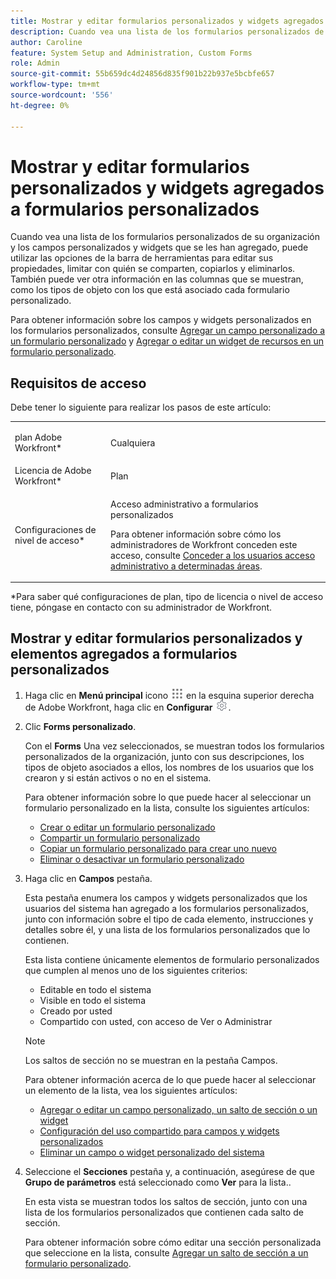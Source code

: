 ```yaml
---
title: Mostrar y editar formularios personalizados y widgets agregados a formularios personalizados
description: Cuando vea una lista de los formularios personalizados de su organización y los campos personalizados y widgets que se les han agregado, puede utilizar las opciones de la barra de herramientas para editar sus propiedades, limitar con quién se comparten, copiarlos y eliminarlos. También puede ver otra información en las columnas que se muestran, como los tipos de objeto con los que está asociado cada formulario personalizado.
author: Caroline
feature: System Setup and Administration, Custom Forms
role: Admin
source-git-commit: 55b659dc4d24856d835f901b22b937e5bcbfe657
workflow-type: tm+mt
source-wordcount: '556'
ht-degree: 0%

---
```



# Mostrar y editar formularios personalizados y widgets agregados a formularios personalizados

Cuando vea una lista de los formularios personalizados de su organización y los campos personalizados y widgets que se les han agregado, puede utilizar las opciones de la barra de herramientas para editar sus propiedades, limitar con quién se comparten, copiarlos y eliminarlos. También puede ver otra información en las columnas que se muestran, como los tipos de objeto con los que está asociado cada formulario personalizado.

Para obtener información sobre los campos y widgets personalizados en los formularios personalizados, consulte [Agregar un campo personalizado a un formulario personalizado](../../../administration-and-setup/customize-workfront/create-manage-custom-forms/add-a-custom-field-to-a-custom-form.md) y [Agregar o editar un widget de recursos en un formulario personalizado](../../../administration-and-setup/customize-workfront/create-manage-custom-forms/add-widget-or-edit-its-properties-in-a-custom-form.md).

## Requisitos de acceso

Debe tener lo siguiente para realizar los pasos de este artículo:

<table style="table-layout:auto"> 
 <col> 
 <col> 
 <tbody> 
  <tr data-mc-conditions=""> 
   <td role="rowheader"> <p>plan Adobe Workfront*</p> </td> 
   <td>Cualquiera</td> 
  </tr> 
  <tr> 
   <td role="rowheader">Licencia de Adobe Workfront*</td> 
   <td>Plan</td> 
  </tr> 
  <tr data-mc-conditions=""> 
   <td role="rowheader">Configuraciones de nivel de acceso*</td> 
   <td> <p>Acceso administrativo a formularios personalizados</p> <p>Para obtener información sobre cómo los administradores de Workfront conceden este acceso, consulte <a href="../../../administration-and-setup/add-users/configure-and-grant-access/grant-users-admin-access-certain-areas.md" class="MCXref xref">Conceder a los usuarios acceso administrativo a determinadas áreas</a>.</p> </td> 
  </tr> 
 </tbody> 
</table>

&#42;Para saber qué configuraciones de plan, tipo de licencia o nivel de acceso tiene, póngase en contacto con su administrador de Workfront.

## Mostrar y editar formularios personalizados y elementos agregados a formularios personalizados

1. Haga clic en **Menú principal** icono ![](assets/main-menu-icon.png) en la esquina superior derecha de Adobe Workfront, haga clic en **Configurar** ![](assets/gear-icon-settings.png).

1. Clic **Forms personalizado**.

   Con el **Forms** Una vez seleccionados, se muestran todos los formularios personalizados de la organización, junto con sus descripciones, los tipos de objeto asociados a ellos, los nombres de los usuarios que los crearon y si están activos o no en el sistema.

   Para obtener información sobre lo que puede hacer al seleccionar un formulario personalizado en la lista, consulte los siguientes artículos:

   * [Crear o editar un formulario personalizado](../../../administration-and-setup/customize-workfront/create-manage-custom-forms/create-or-edit-a-custom-form.md)
   * [Compartir un formulario personalizado](../../../administration-and-setup/customize-workfront/create-manage-custom-forms/share-access-to-a-custom-form.md)
   * [Copiar un formulario personalizado para crear uno nuevo](../../../administration-and-setup/customize-workfront/create-manage-custom-forms/copy-custom-form-to-create-a-new-one.md)
   * [Eliminar o desactivar un formulario personalizado](../../../administration-and-setup/customize-workfront/create-manage-custom-forms/delete-or-deactivate-a-custom-form.md)

1. Haga clic en **Campos** pestaña.

   Esta pestaña enumera los campos y widgets personalizados que los usuarios del sistema han agregado a los formularios personalizados, junto con información sobre el tipo de cada elemento, instrucciones y detalles sobre él, y una lista de los formularios personalizados que lo contienen.

   Esta lista contiene únicamente elementos de formulario personalizados que cumplen al menos uno de los siguientes criterios:

   * Editable en todo el sistema
   * Visible en todo el sistema
   * Creado por usted
   * Compartido con usted, con acceso de Ver o Administrar

   >[!NOTE]
   >
   >Los saltos de sección no se muestran en la pestaña Campos.

   Para obtener información acerca de lo que puede hacer al seleccionar un elemento de la lista, vea los siguientes artículos:

   * [Agregar o editar un campo personalizado, un salto de sección o un widget](../../../administration-and-setup/customize-workfront/create-manage-custom-forms/edit-a-custom-field.md)
   * [Configuración del uso compartido para campos y widgets personalizados](../../../administration-and-setup/customize-workfront/create-manage-custom-forms/configure-sharing-for-a-custom-field.md)
   * [Eliminar un campo o widget personalizado del sistema](../../../administration-and-setup/customize-workfront/create-manage-custom-forms/delete-a-custom-field.md)

1. Seleccione el **Secciones** pestaña y, a continuación, asegúrese de que **Grupo de parámetros** está seleccionado como **Ver** para la lista..

   En esta vista se muestran todos los saltos de sección, junto con una lista de los formularios personalizados que contienen cada salto de sección.

   Para obtener información sobre cómo editar una sección personalizada que seleccione en la lista, consulte [Agregar un salto de sección a un formulario personalizado](../../../administration-and-setup/customize-workfront/create-manage-custom-forms/add-a-section-break-to-a-custom-form.md).

